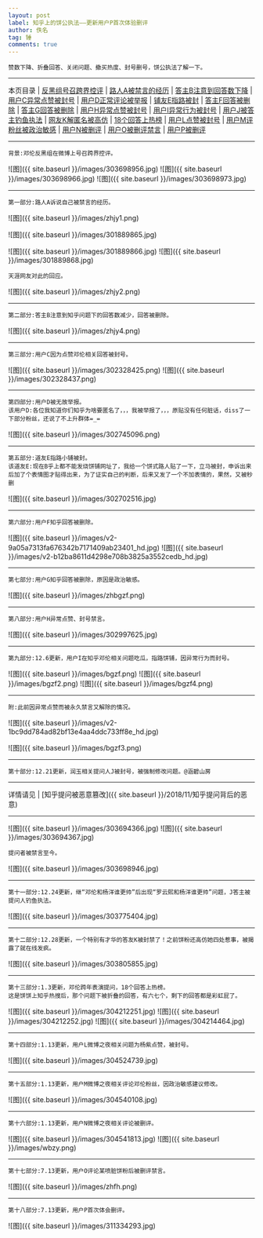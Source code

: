 ```yaml
---
layout: post
label: 知乎上的饼公执法——更新用户P首次体验删评
author: 佚名
tag: 锤
comments: true
---
```


    赞数下降、折叠回答、关闭问题、撤买热度、封号删号，饼公执法了解一下。

---

本页目录 \| [反黑组号召跨界控评](#dxjjz) \| [路人A被禁言的经历](#dxjja) \| [答主B注意到回答数下降](#dxjjb) \| [用户C异常点赞被封号](#dxjjc) \| [用户D正常评论被举报](#dxjjd) \| [铺友E指路被封](#dxjje) \| [答主F回答被删除](#dxjjf) \| [答主G回答被删除](#dxjjg) \| [用户H异常点赞被封号](#dxjjh) \| [用户I异常行为被封号](#dxjji) \| [用户J被答主钓鱼执法](#dxjjj) \| [网友K解匿名被高仿](#dxjjk) \| [18个回答上热榜](#dxjjl) \| [用户L点赞被封号](#dxjjm) \| [用户M评粉丝被政治敏感](#dxjjn) \| [用户N被删评](#dxjjo) \| [用户O被删评禁言](#dxjjp) \| [用户P被删评](#dxjjq)


---

<a class="anchor" name="dxjjz"></a>

    背景:邓伦反黑组在微博上号召跨界控评。

![图]({{ site.baseurl }}/images/303698956.jpg)
![图]({{ site.baseurl }}/images/303698966.jpg)
![图]({{ site.baseurl }}/images/303698973.jpg)

---

<a class="anchor" name="dxjja"></a>

    第一部分:路人A诉说自己被禁言的经历。
    

![图]({{ site.baseurl }}/images/zhjy1.png)

![图]({{ site.baseurl }}/images/301889865.jpg)

![图]({{ site.baseurl }}/images/301889866.jpg)
![图]({{ site.baseurl }}/images/301889868.jpg)

    天涯网友对此的回应。

![图]({{ site.baseurl }}/images/zhjy2.png)


---

<a class="anchor" name="dxjjb"></a>


    第二部分:答主B注意到知乎问题下的回答数减少，回答被删除。

![图]({{ site.baseurl }}/images/zhjy4.png)

---

<a class="anchor" name="dxjjc"></a>

    第三部分:用户C因为点赞邓伦相关回答被封号。

![图]({{ site.baseurl }}/images/302328425.png)
![图]({{ site.baseurl }}/images/302328437.png)

---

<a class="anchor" name="dxjjd"></a>

    第四部分:用户D被无故举报。
    该用户D:各位我知道你们知乎为啥要匿名了，，，我被举报了，，，原贴没有任何脏话，diss了一下部分粉丝，还说了不上升群体=_=

![图]({{ site.baseurl }}/images/302745096.png)


---

<a class="anchor" name="dxjje"></a>

    第五部分:道友E指路小铺被封。
    该道友E:现在B乎上都不能发烧饼铺网址了，我给一个饼式路人贴了一下，立马被封，申诉出来后加了个表情图才贴得出来，为了证实自己的判断，后来又发了一个不加表情的，果然，又被秒删

![图]({{ site.baseurl }}/images/302702516.jpg)

---

<a class="anchor" name="dxjjf"></a>

    第六部分:用户F知乎回答被删除。

![图]({{ site.baseurl }}/images/v2-9a05a7313fa676342b7171409ab23401_hd.jpg)
![图]({{ site.baseurl }}/images/v2-b12ba8611d4298e708b3825a3552cedb_hd.jpg)


---

<a class="anchor" name="dxjjg"></a>

    第七部分:用户G知乎回答被删除，原因是政治敏感。

![图]({{ site.baseurl }}/images/zhbgzf.png)

---

<a class="anchor" name="dxjjh"></a>

    第八部分:用户H异常点赞、封号禁言。

![图]({{ site.baseurl }}/images/302997625.jpg)

---

<a class="anchor" name="dxjji"></a>

    第九部分:12.6更新，用户I在知乎邓伦相关问题吃瓜，指路饼铺，因异常行为而封号。

![图]({{ site.baseurl }}/images/bgzf.png)
![图]({{ site.baseurl }}/images/bgzf2.png)
![图]({{ site.baseurl }}/images/bgzf4.png)

---

    附:此前因异常点赞而被永久禁言又解除的情况。

![图]({{ site.baseurl }}/images/v2-1bc9dd784ad82bf13e4aa4ddc733ff8e_hd.jpg)

![图]({{ site.baseurl }}/images/bgzf3.png)



---

<a class="anchor" name="dxjjj"></a>

    第十部分:12.21更新，润玉相关提问人J被封号，被强制修改问题。@涵碧山房
    
---
详情请见 \| [知乎提问被恶意篡改]({{ site.baseurl }}/2018/11/知乎提问背后的恶意)

---

![图]({{ site.baseurl }}/images/303694366.jpg)
![图]({{ site.baseurl }}/images/303694367.jpg)

    提问者被禁言至今。

![图]({{ site.baseurl }}/images/303698946.jpg)

---

<a class="anchor" name="dxjjj"></a>

    第十一部分:12.24更新，继“邓伦和杨洋谁更帅”后出现“罗云熙和杨洋谁更帅”问题，J答主被提问人钓鱼执法。
    
![图]({{ site.baseurl }}/images/303775404.jpg)

---

<a class="anchor" name="dxjjk"></a>

    第十二部分:12.28更新，一个特别有才华的答友K被封禁了！之前饼粉还高仿她四处惹事，被揭露了就在线发疯。
    
![图]({{ site.baseurl }}/images/303805855.jpg)

---

<a class="anchor" name="dxjjl"></a>

    第十三部分:1.3更新，邓伦跨年表演提问，18个回答上热榜。
    这是饼饼上知乎热搜后，那个问题下被折叠的回答，有六七个，剩下的回答都是彩虹屁了。
    
![图]({{ site.baseurl }}/images/304212251.jpg)
![图]({{ site.baseurl }}/images/304212252.jpg)
![图]({{ site.baseurl }}/images/304214464.jpg)


---

<a class="anchor" name="dxjjm"></a>

    第十四部分:1.13更新，用户L微博之夜相关问题为杨紫点赞，被封号。
    
![图]({{ site.baseurl }}/images/304524739.jpg)

---

<a class="anchor" name="dxjjn"></a>

    第十五部分:1.13更新，用户M微博之夜相关评论邓伦粉丝，因政治敏感建议修改。
    
![图]({{ site.baseurl }}/images/304540108.jpg)

---

<a class="anchor" name="dxjjo"></a>

    第十六部分:1.13更新，用户N微博之夜相关评论被删评。
    
![图]({{ site.baseurl }}/images/304541813.jpg)
![图]({{ site.baseurl }}/images/wbzy.png)



---

<a class="anchor" name="dxjjp"></a>

    第十七部分:7.13更新，用户O评论某喷脏饼粉后被删评禁言。
    
![图]({{ site.baseurl }}/images/zhfh.png)

---

<a class="anchor" name="dxjjq"></a>

    第十八部分:7.13更新，用户P首次体会删评。
    
![图]({{ site.baseurl }}/images/311334293.jpg)
